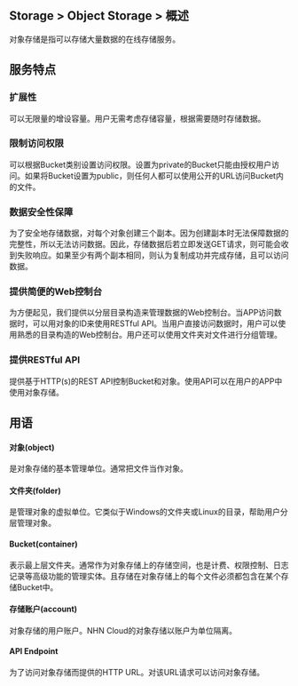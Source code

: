 ## Storage > Object Storage > 概述

对象存储是指可以存储大量数据的在线存储服务。

## 服务特点

### 扩展性

可以无限量的增设容量。用户无需考虑存储容量，根据需要随时存储数据。

### 限制访问权限

可以根据Bucket类别设置访问权限。设置为private的Bucket只能由授权用户访问。如果将Bucket设置为public，则任何人都可以使用公开的URL访问Bucket内的文件。

### 数据安全性保障

为了安全地存储数据，对每个对象创建三个副本。因为创建副本时无法保障数据的完整性，所以无法访问数据。因此，存储数据后若立即发送GET请求，则可能会收到失败响应。如果至少有两个副本相同，则认为复制成功并完成存储，且可以访问数据。

### 提供简便的Web控制台

为方便起见，我们提供以分层目录构造来管理数据的Web控制台。当APP访问数据时，可以用对象的ID来使用RESTful API。当用户直接访问数据时，用户可以使用熟悉的目录构造的Web控制台。用户还可以使用文件夹对文件进行分组管理。

### 提供RESTful API

提供基于HTTP(s)的REST API控制Bucket和对象。使用API可以在用户的APP中使用对象存储。


## 用语
#### 对象(object)
是对象存储的基本管理单位。通常把文件当作对象。
#### 文件夹(folder)
是管理对象的虚拟单位。它类似于Windows的文件夹或Linux的目录，帮助用户分层管理对象。
#### Bucket(container)
表示最上层文件夹。通常作为对象存储上的存储空间，也是计费、权限控制、日志记录等高级功能的管理实体。且存储在对象存储上的每个文件必须都包含在某个存储Bucket中。
#### 存储账户(account)
对象存储的用户账户。NHN Cloud的对象存储以账户为单位隔离。
#### API Endpoint
为了访问对象存储而提供的HTTP URL。对该URL请求可以访问对象存储。

